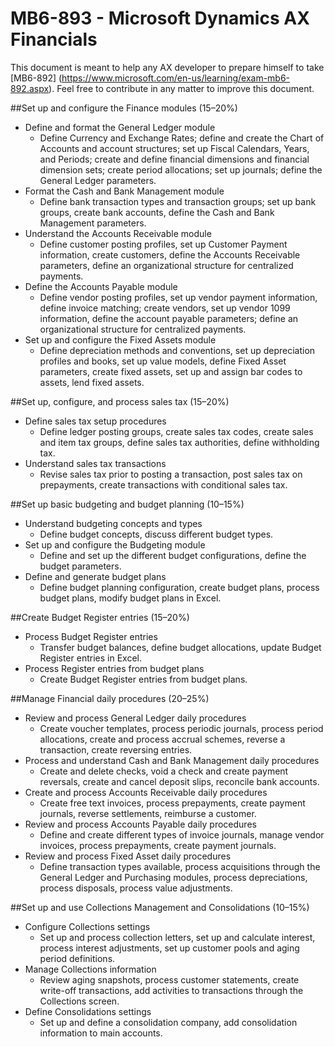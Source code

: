 # 	MB6-893 - Microsoft Dynamics AX Financials

This document is meant to help any AX developer to prepare himself to take [MB6-892] (https://www.microsoft.com/en-us/learning/exam-mb6-892.aspx).
Feel free to contribute in any matter to improve this document.

##Set up and configure the Finance modules (15–20%)
* Define and format the General Ledger module
  * Define Currency and Exchange Rates; define and create the Chart of Accounts and account structures; set up Fiscal Calendars, Years, and Periods; create and define financial dimensions and financial dimension sets; create period allocations; set up journals; define the General Ledger parameters.
* Format the Cash and Bank Management module
  * Define bank transaction types and transaction groups; set up bank groups, create bank accounts, define the Cash and Bank Management parameters.
* Understand the Accounts Receivable module
  * Define customer posting profiles, set up Customer Payment information, create customers, define the Accounts Receivable parameters, define an organizational structure for centralized payments.
* Define the Accounts Payable module
  * Define vendor posting profiles, set up vendor payment information, define invoice matching; create vendors, set up vendor 1099 information, define the account payable parameters; define an organizational structure for centralized payments.
* Set up and configure the Fixed Assets module
  * Define depreciation methods and conventions, set up depreciation profiles and books, set up value models, define Fixed Asset parameters, create fixed assets, set up and assign bar codes to assets, lend fixed assets.
  
##Set up, configure, and process sales tax  (15–20%)
* Define sales tax setup procedures
  * Define ledger posting groups, create sales tax codes, create sales and item tax groups, define sales tax authorities, define withholding tax.  
* Understand sales tax transactions
  * Revise sales tax prior to posting a transaction, post sales tax on prepayments, create transactions with conditional sales tax.  
  
##Set up basic budgeting and budget planning  (10–15%)
* Understand budgeting concepts and types
  * Define budget concepts, discuss different budget types.  
* Set up and configure the Budgeting module
  * Define and set up the different budget configurations, define the budget parameters.
* Define and generate budget plans 
  * Define budget planning configuration, create budget plans, process budget plans, modify budget plans in Excel.

##Create Budget Register entries (15–20%)
* Process Budget Register entries
  * Transfer budget balances, define budget allocations, update Budget Register entries in Excel.
* Process Register entries from budget plans
  * Create Budget Register entries from budget plans.
  
##Manage Financial daily procedures (20–25%)
* Review and process General Ledger daily procedures
  * Create voucher templates, process periodic journals, process period allocations, create and process accrual schemes, reverse a transaction, create reversing entries.
* Process and understand Cash and Bank Management daily procedures
  * Create and delete checks, void a check and create payment reversals, create and cancel deposit slips, reconcile bank accounts.
* Create and process Accounts Receivable daily procedures
  * Create free text invoices, process prepayments, create payment journals, reverse settlements, reimburse a customer.
* Review and process Accounts Payable daily procedures
  * Define and create different types of invoice journals, manage vendor invoices, process prepayments, create payment journals.
* Review and process Fixed Asset daily procedures
  * Define transaction types available, process acquisitions through the General Ledger and Purchasing modules, process depreciations, process disposals, process value adjustments.
  
##Set up and use Collections Management and Consolidations (10–15%)  
* Configure Collections settings
  * Set up and process collection letters, set up and calculate interest, process interest adjustments, set up customer pools and aging period definitions.
* Manage Collections information
  * Review aging snapshots, process customer statements, create write-off transactions, add activities to transactions through the Collections screen.
* Define Consolidations settings
  * Set up and define a consolidation company, add consolidation information to main accounts.
  
